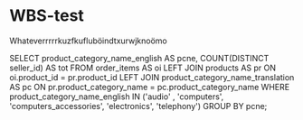 # WBS-test
Whateverrrrrkuzfkufluböindtxurwjknoömo

SELECT 
    product_category_name_english AS pcne,
    COUNT(DISTINCT seller_id) AS tot
FROM
    order_items AS oi
        LEFT JOIN
    products AS pr ON oi.product_id = pr.product_id
        LEFT JOIN
    product_category_name_translation AS pc ON pr.product_category_name = pc.product_category_name
WHERE
    product_category_name_english IN ('audio' , 'computers',
        'computers_accessories',
        'electronics',
        'telephony')
GROUP BY pcne;
